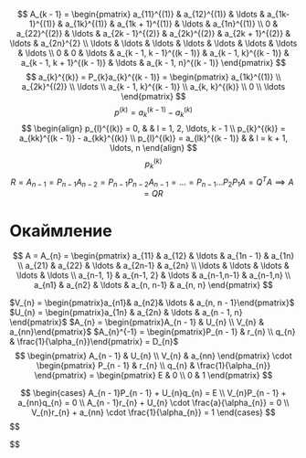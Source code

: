 $$
A_{k - 1} = \begin{pmatrix}
a_{11}^{(1)} & a_{12}^{(1)} & \ldots & a_{1k-1}^{(1)} & a_{1k}^{(1)} & a_{1k + 1}^{(1)} & \ldots & a_{1n}^{(1)} \\
0  & a_{22}^{(2)} &  \ldots & a_{2k - 1}^{(2)} & a_{2k}^{(2)} & a_{2k + 1}^{(2)} & \ldots & a_{2n}^{2} \\
\ldots & \ldots & \ldots & \ldots & \ldots & \ldots & \ldots & \ldots \\
0 & 0 & \ldots & a_{k - 1, k - 1}^{(k - 1)} & a_{k - 1, k}^{(k - 1)} & a_{k - 1, k + 1}^{(k - 1)} & \ldots & a_{k - 1, n}^{(k - 1)}
\end{pmatrix}
$$
$$
a_{k}^{(k)} = P_{k}a_{k}^{(k - 1)} = \begin{pmatrix}
a_{1k}^{(1)}  \\
a_{2k}^{(2)}  \\
\ldots \\
a_{k - 1, k}^{(k - 1)} \\
a_{k, k}^{(k)} \\
0 \\
\ldots
\end{pmatrix}
$$
$$
p^{(k)} = a_{k}^{(k - 1)} - a_{k}^{(k)}
$$
$$
\begin{align}
p_{l}^{(k)} = 0, & &  l = 1, 2, \ldots, k - 1 \\
p_{k}^{(k)} = a_{kk}^{(k - 1)} - a_{kk}^{(k)} \\
p_{l}^{(k)} = a_{lk}^{(k - 1)} &  & l = k + 1, \ldots, n
\end{align}
$$
$$
p_{k}^{(k)}
$$
$$R=A_{{n-1}}=P_{n-1}A_{n-2}=P_{n-1}P_{n-2}A_{n-1}=\ldots=P_{n-1}\ldots P_{2}P_{1}A=Q^{T}A\implies A=QR$$

# Окаймление
$$
A = A_{n} = \begin{pmatrix}
a_{11} & a_{12} & \ldots & a_{1n - 1} & a_{1n} \\
a_{21} & a_{22} & \ldots & a_{2n-1} & a_{2n} \\
\ldots & \ldots & \ldots & \ldots & \ldots \\
a_{n-1, 1} & a_{n-1, 2} & \ldots & a_{n-1,n-1} & a_{n-1,n} \\
a_{n1} & a_{n2} & \ldots & a_{n, n-1} & a_{n, n}
\end{pmatrix}
$$

$V_{n} = \begin{pmatrix}a_{n1}& a_{n2}& \ldots & a_{n, n - 1}\end{pmatrix}$
$U_{n} = \begin{pmatrix}a_{1n} & a_{2n} & \ldots & a_{n - 1, n} \end{pmatrix}$
$A_{n} = \begin{pmatrix}A_{n - 1} & U_{n} \\ V_{n} & a_{nn}\end{pmatrix}$
$A_{n}^{-1} = \begin{pmatrix}P_{n - 1} & r_{n} \\ q_{n} & \frac{1}{\alpha_{n}}\end{pmatrix} = D_{n}$
$$
\begin{pmatrix}
A_{n - 1} & U_{n} \\
V_{n} & a_{nn}
\end{pmatrix} \cdot \begin{pmatrix}
P_{n - 1} & r_{n} \\
q_{n} & \frac{1}{\alpha_{n}}
\end{pmatrix} = \begin{pmatrix}
E & 0 \\
0 & 1
\end{pmatrix}
$$

$$
\begin{cases}
A_{n - 1}P_{n - 1} + U_{n}q_{n} = E \\
V_{n}P_{n - 1} + a_{nn}q_{n} = 0 \\
A_{n - 1}r_{n} + U_{n} \cdot \frac{a}{\alpha_{n}} = 0 \\
V_{n}r_{n} + a_{nn} \cdot \frac{1}{\alpha_{n}} = 1
\end{cases}
$$
$$

$$